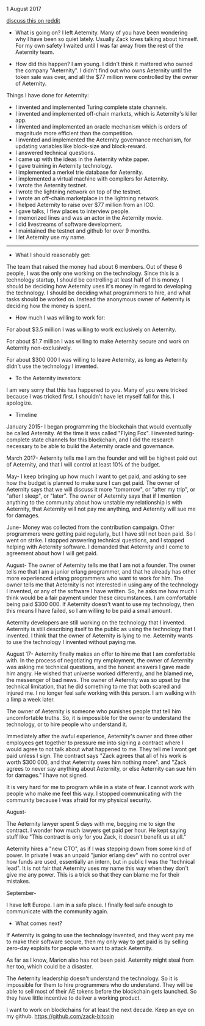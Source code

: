 1 August 2017

[discuss this on reddit](https://www.reddit.com/r/Amoveo/comments/6xjcgm/why_i_stopped_working_on_aeternity_why_amoveo_is/)

* What is going on?
I left Aeternity.
Many of you have been wondering why I have been so quiet lately.
Usually Zack loves talking about himself.
For my own safety I waited until I was far away from the rest of the Aeternity team.

* How did this happen?
I am young.
I didn't think it mattered who owned the company "Aeternity".
I didn't find out who owns Aeternity until the token sale was over, and all the $77 million were controlled by the owner of Aeternity.

Things I have done for Aeternity:
* I invented and implemented Turing complete state channels.
* I invented and implemented off-chain markets, which is Aeternity's killer app.
* I invented and implemented an oracle mechanism which is orders of magnitude more efficient than the competition.
* I invented and implemented the Aeternity governance mechanism, for updating variables like block-size and block-reward.
* I answered technical questions.
* I came up with the ideas in the Aeternity white paper.
* I gave training in Aeternity technology.
* I implemented a merkel trie database for Aeternity.
* I implemented a virtual machine with compilers for Aeternity.
* I wrote the Aeternity testnet.
* I wrote the lightning network on top of the testnet.
* I wrote an off-chain marketplace in the lightning network.
* I helped Aeternity to raise over $77 million from an ICO.
* I gave talks, I flew places to interview people.
* I memorized lines and was an actor in the Aeternity movie.
* I did livestreams of software development.
* I maintained the testnet and github for over 9 months.
* I let Aeternity use my name.

* * *

*  What I should reasonably get:

The team that raised the money had about 6 members.
Out of these 6 people, I was the only one working on the technology.
Since this is a technology startup, I should be controlling at least half of this money.
I should be deciding how Aeternity uses it's money in regard to developing the technology.
I should be deciding what programmers to hire, and what tasks should be worked on.
Instead the anonymous owner of Aeternity is deciding how the money is spent.

* How much I was willing to work for:

For about $3.5 million I was willing to work exclusively on Aeternity.

For about $1.7 million I was willing to make Aeternity secure and work on Aeternity non-exclusively.

For about $300 000 I was willing to leave Aeternity, as long as Aeternity didn't use the technology I invented.

* To the Aeternity investors:

I am very sorry that this has happened to you.
Many of you were tricked because I was tricked first.
I shouldn't have let myself fall for this.
I apologize.


* Timeline

January 2015-
I began programming the blockchain that would eventually be called Aeternity. At the time it was called "Flying Fox".
I invented turing-complete state channels for this blockchain, and I did the research necessary to be able to build the Aeternity oracle and governance.

March 2017-
Aeternity tells me I am the founder and will be highest paid out of Aeternity, and that I will control at least 10% of the budget.

May-
I keep bringing up how much I want to get paid, and asking to see how the budget is planned to make sure I can get paid.
The owner of Aeternity says that we will discuss it more "tomorrow", or "after my trip", or "after I sleep", or "later".
The owner of Aeternity says that if I mention anything to the community about how unstable my relationship is with Aeternity, that Aeternity will not pay me anything, and Aeternity will sue me for damages.

June-
Money was collected from the contribution campaign.
Other programmers were getting paid regularly, but I have still not been paid.
So I went on strike.
I stopped answering technical questions, and I stopped helping with Aeternity software.
I demanded that Aeternity and I come to agreement about how I will get paid.

August-
The owner of Aeternity tells me that I am not a founder.
The owner tells me that I am a junior erlang programmer, and that he already has other more experienced erlang programmers who want to work for him. 
The owner tells me that Aeternity is not interested in using any of the technology I invented, or any of the software I have written. So, he asks me how much I think would be a fair payment under these circumstances. I am comfortable being paid $300 000. 
If Aeternity doesn't want to use my technology, then this means I have failed, so I am willing to be paid a small amount.

Aeternity developers are still working on the technology that I invented.
Aeternity is still describing itself to the public as using the technology that I invented.
I think that the owner of Aeternity is lying to me.
Aeternity wants to use the technology I invented without paying me.

August 17-
Aeternity finally makes an offer to hire me that I am comfortable with. In the process of negotiating my employment, the owner of Aeternity was asking me technical questions, and the honest answers I gave made him angry. He wished that universe worked differently, and he blamed me, the messenger of bad news. The owner of Aeternity was so upset by the technical limitation, that he did something to me that both scared and injured me. I no longer feel safe working with this person. I am walking with a limp a week later.

The owner of Aeternity is someone who punishes people that tell him uncomfortable truths.
So, it is impossible for the owner to understand the technology, or to hire people who understand it.

Immediately after the awful experience, Aeternity's owner and three other employees get together to pressure me into signing a contract where I would agree to not talk about what happened to me.
They tell me I wont get paid unless I sign.
The contract says "Zack agrees that all of his work is worth $300 000, and that Aeternity owes him nothing more". and "Zack agrees to never say anything about Aeternity, or else Aeternity can sue him for damages."
I have not signed. 

It is very hard for me to program while in a state of fear. I cannot work with people who make me feel this way.
I stopped communicating with the community because I was afraid for my physical security.

August-

The Aeternity lawyer spent 5 days with me, begging me to sign the contract.
I wonder how much lawyers get paid per hour.
He kept saying stuff like "This contract is only for you Zack, it doesn't benefit us at all."

Aeternity hires a "new CTO", as if I was stepping down from some kind of power.
In private I was an unpaid "junior erlang dev" with no control over how funds are used, essentially an intern,
but in public I was the "technical lead".
It is not fair that Aeternity uses my name this way when they don't give me any power.
This is a trick so that they can blame me for their mistakes.

September-

I have left Europe. I am in a safe place.
I finally feel safe enough to communicate with the community again.


* What comes next?

If Aeternity is going to use the technology invented,
and they wont pay me to make their software secure,
then my only way to get paid is by selling zero-day exploits for people who want to attack Aeternity.

As far as I know, Marion also has not been paid. Aeternity might steal from her too, which could be a disaster.

The Aeternity leadership doesn't understand the technology.
So it is impossible for them to hire programmers who do understand.
They will be able to sell most of their AE tokens before the blockchain gets launched.
So they have little incentive to deliver a working product.

I want to work on blockchains for at least the next decade.
Keep an eye on my github.
https://github.com/zack-bitcoin


